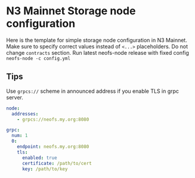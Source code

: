 # N3 Mainnet Storage node configuration

Here is the template for simple storage node configuration in N3 Mainnet.
Make sure to specify correct values instead of `<...>` placeholders. 
Do not change `contracts` section. Run latest neofs-node release with
fixed config `neofs-node -c config.yml`

## Tips

Use `grpcs://` scheme in announced address if you enable TLS in grpc server.
```yaml
node:
  addresses:
    - grpcs://neofs.my.org:8080

grpc:
  num: 1
  0:
    endpoint: neofs.my.org:8080
    tls:
      enabled: true
      certificate: /path/to/cert
      key: /path/to/key
```
